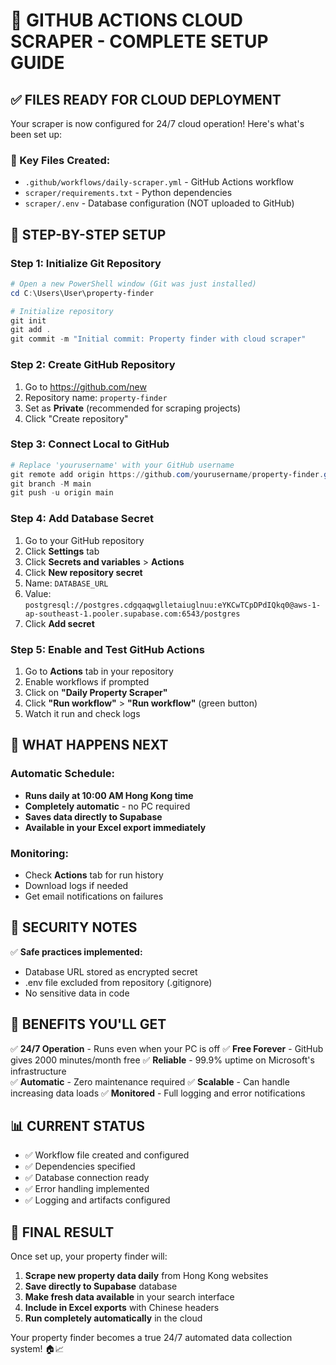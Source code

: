 # 🚀 GITHUB ACTIONS CLOUD SCRAPER - COMPLETE SETUP GUIDE

## ✅ FILES READY FOR CLOUD DEPLOYMENT

Your scraper is now configured for 24/7 cloud operation! Here's what's been set up:

### 📁 Key Files Created:
- `.github/workflows/daily-scraper.yml` - GitHub Actions workflow
- `scraper/requirements.txt` - Python dependencies
- `scraper/.env` - Database configuration (NOT uploaded to GitHub)

## 🔧 STEP-BY-STEP SETUP

### Step 1: Initialize Git Repository
```powershell
# Open a new PowerShell window (Git was just installed)
cd C:\Users\User\property-finder

# Initialize repository
git init
git add .
git commit -m "Initial commit: Property finder with cloud scraper"
```

### Step 2: Create GitHub Repository
1. Go to https://github.com/new
2. Repository name: `property-finder`
3. Set as **Private** (recommended for scraping projects)
4. Click "Create repository"

### Step 3: Connect Local to GitHub
```powershell
# Replace 'yourusername' with your GitHub username
git remote add origin https://github.com/yourusername/property-finder.git
git branch -M main
git push -u origin main
```

### Step 4: Add Database Secret
1. Go to your GitHub repository
2. Click **Settings** tab
3. Click **Secrets and variables** > **Actions**
4. Click **New repository secret**
5. Name: `DATABASE_URL`
6. Value: `postgresql://postgres.cdgqaqwglletaiuglnuu:eYKCwTCpDPdIQkq0@aws-1-ap-southeast-1.pooler.supabase.com:6543/postgres`
7. Click **Add secret**

### Step 5: Enable and Test GitHub Actions
1. Go to **Actions** tab in your repository
2. Enable workflows if prompted
3. Click on **"Daily Property Scraper"**
4. Click **"Run workflow"** > **"Run workflow"** (green button)
5. Watch it run and check logs

## 🎯 WHAT HAPPENS NEXT

### Automatic Schedule:
- **Runs daily at 10:00 AM Hong Kong time**
- **Completely automatic** - no PC required
- **Saves data directly to Supabase**
- **Available in your Excel export immediately**

### Monitoring:
- Check **Actions** tab for run history
- Download logs if needed
- Get email notifications on failures

## 🔐 SECURITY NOTES

✅ **Safe practices implemented:**
- Database URL stored as encrypted secret
- .env file excluded from repository (.gitignore)
- No sensitive data in code

## 🚀 BENEFITS YOU'LL GET

✅ **24/7 Operation** - Runs even when your PC is off
✅ **Free Forever** - GitHub gives 2000 minutes/month free
✅ **Reliable** - 99.9% uptime on Microsoft's infrastructure  
✅ **Automatic** - Zero maintenance required
✅ **Scalable** - Can handle increasing data loads
✅ **Monitored** - Full logging and error notifications

## 📊 CURRENT STATUS
- ✅ Workflow file created and configured
- ✅ Dependencies specified
- ✅ Database connection ready
- ✅ Error handling implemented
- ✅ Logging and artifacts configured

## 🎉 FINAL RESULT
Once set up, your property finder will:
1. **Scrape new property data daily** from Hong Kong websites
2. **Save directly to Supabase** database  
3. **Make fresh data available** in your search interface
4. **Include in Excel exports** with Chinese headers
5. **Run completely automatically** in the cloud

Your property finder becomes a true 24/7 automated data collection system! 🏠📈
